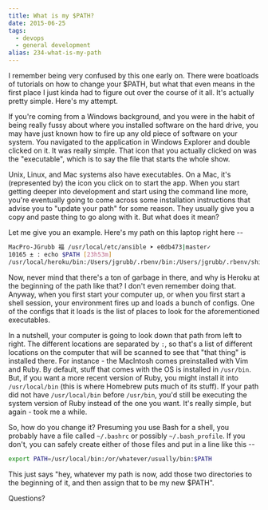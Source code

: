 ```yaml
---
title: What is my $PATH?
date: 2015-06-25
tags: 
  - devops
  - general development
alias: 234-what-is-my-path
---
```


I remember being very confused by this one early on. There were boatloads of tutorials on how to change your $PATH, but what that even means in the first place I just kinda had to figure out over the course of it all. It's actually pretty simple. Here's my attempt.

If you're coming from a Windows background, and you were in the habit of being really fussy about where you installed software on the hard drive, you may have just known how to fire up any old piece of software on your system. You navigated to the application in Windows Explorer and double clicked on it. It was really simple. That icon that you actually clicked on was the "executable", which is to say the file that starts the whole show.

Unix, Linux, and Mac systems also have executables. On a Mac, it's (represented by) the icon you click on to start the app. When you start getting deeper into development and start using the command line more, you're eventually going to come across some installation instructions that advise you to "update your path" for some reason. They usually give you a copy and paste thing to go along with it. But what does it mean?

Let me give you an example. Here's my path on this laptop right here --

~~~bash
MacPro-JGrubb 福 /usr/local/etc/ansible ➤ e0db473|master✓
10165 ± : echo $PATH [23h53m]
/usr/local/heroku/bin:/Users/jgrubb/.rbenv/bin:/Users/jgrubb/.rbenv/shims:/usr/local/bin:/usr/bin:/bin:/usr/sbin:/sbin:/usr/X11/bin:/Users/jgrubb/.composer/vendor/bin
~~~

Now, never mind that there's a ton of garbage in there, and why is Heroku at the beginning of the path like that? I don't even remember doing that. Anyway, when you first start your computer up, or when you first start a shell session, your environment fires up and loads a bunch of configs. One of the configs that it loads is the list of places to look for the aforementioned executables. 

In a nutshell, your computer is going to look down that path from left to right. The different locations are separated by `:`, so that's a list of different locations on the computer that will be scanned to see that "that thing" is installed there. For instance - the MacIntosh comes preinstalled with Vim and Ruby. By default, stuff that comes with the OS is installed in `/usr/bin`. But, if you want a more recent version of Ruby, you might install it into `/usr/local/bin` (this is where Homebrew puts much of its stuff). If your path did not have `/usr/local/bin` before `/usr/bin`, you'd still be executing the system version of Ruby instead of the one you want. It's really simple, but again - took me a while.

So, how do you change it? Presuming you use Bash for a shell, you probably have a file called `~/.bashrc` or possibly `~/.bash_profile`. If you don't, you can safely create either of those files and put in a line like this --

~~~bash
export PATH=/usr/local/bin:/or/whatever/usually/bin:$PATH
~~~

This just says "hey, whatever my path is now, add those two directories to the beginning of it, and then assign that to be my new $PATH". 

Questions?